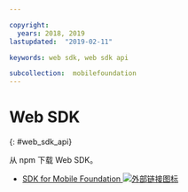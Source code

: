 ```yaml
---

copyright:
  years: 2018, 2019
lastupdated:  "2019-02-11"

keywords: web sdk, web sdk api

subcollection:  mobilefoundation
---
```


#	Web SDK
{: #web_sdk_api}

从 npm 下载 Web SDK。

* [SDK for Mobile Foundation ![外部链接图标](../../icons/launch-glyph.svg "外部链接图标")](https://www.npmjs.com/package/ibm-mfp-web-sdk)
